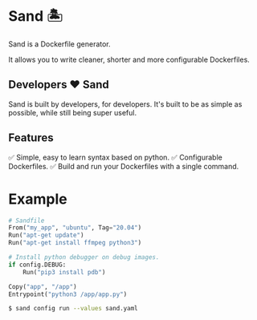 # Sand 🏝
Sand is a Dockerfile generator.

It allows you to write cleaner, shorter and more configurable Dockerfiles.

## Developers ❤️ Sand
Sand is built by developers, for developers. It's built to be as simple as possible, while still being super useful.

## Features
✅ Simple, easy to learn syntax based on python.
✅ Configurable Dockerfiles. 
✅ Build and run your Dockerfiles with a single command.

# Example

```python
# Sandfile
From("my_app", "ubuntu", Tag="20.04")
Run("apt-get update")
Run("apt-get install ffmpeg python3")

# Install python debugger on debug images.
if config.DEBUG:
    Run("pip3 install pdb")

Copy("app", "/app")
Entrypoint("python3 /app/app.py")
```

```bash
$ sand config run --values sand.yaml
```